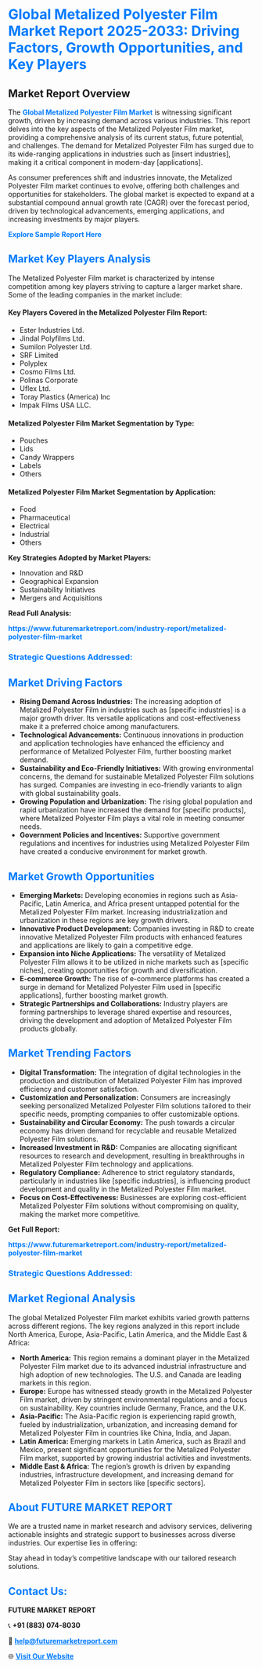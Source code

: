<h1 style="color: #007BFF;">Global Metalized Polyester Film Market Report 2025-2033: Driving Factors, Growth Opportunities, and Key Players</h1>

<section id="overview">
<h2>Market Report Overview</h2>
<p>The <a href="https://www.futuremarketreport.com/industry-report/metalized-polyester-film-market" style="color: #007BFF; text-decoration: none;"><strong>Global Metalized Polyester Film Market</strong></a> is witnessing significant growth, driven by increasing demand across various industries. This report delves into the key aspects of the Metalized Polyester Film market, providing a comprehensive analysis of its current status, future potential, and challenges. The demand for Metalized Polyester Film has surged due to its wide-ranging applications in industries such as [insert industries], making it a critical component in modern-day [applications].</p>
<p>As consumer preferences shift and industries innovate, the Metalized Polyester Film market continues to evolve, offering both challenges and opportunities for stakeholders. The global market is expected to expand at a substantial compound annual growth rate (CAGR) over the forecast period, driven by technological advancements, emerging applications, and increasing investments by major players.</p>
</section>

<section id="overview">
<p><a href="https://www.futuremarketreport.com/request-sample/reportId=104539" style="color: #007BFF; text-decoration: none;"><strong>Explore Sample Report Here</strong></a></p>
</section>

<section id="key-players">
<h2 style="color: #007BFF;">Market Key Players Analysis</h2>
<p>The Metalized Polyester Film market is characterized by intense competition among key players striving to capture a larger market share. Some of the leading companies in the market include:</p>
<h4>Key Players Covered in the Metalized Polyester Film Report:</h4>
<ul><li>Ester Industries Ltd.</li><li>Jindal Polyfilms Ltd.</li><li>Sumilon Polyester Ltd.</li><li>SRF Limited</li><li>Polyplex</li><li>Cosmo Films Ltd.</li><li>Polinas Corporate</li><li>Uflex Ltd.</li><li>Toray Plastics (America) Inc</li><li>Impak Films USA LLC.</li></ul>
<h4>Metalized Polyester Film Market Segmentation by Type:</h4>
<ul><li>Pouches</li><li>Lids</li><li>Candy Wrappers</li><li>Labels</li><li>Others</li></ul>

<h4>Metalized Polyester Film Market Segmentation by Application:</h4>
<ul><li>Food</li><li>Pharmaceutical</li><li>Electrical</li><li>Industrial</li><li>Others</li></ul>
<p><strong>Key Strategies Adopted by Market Players:</strong></p>
<ul>
<li>Innovation and R&D</li>
<li>Geographical Expansion</li>
<li>Sustainability Initiatives</li>
<li>Mergers and Acquisitions</li>
</ul>
</section>

<section>
<p><strong>Read Full Analysis: </strong></p><a href="https://www.futuremarketreport.com/industry-report/metalized-polyester-film-market" style="color: #007BFF; text-decoration: none;"><strong>https://www.futuremarketreport.com/industry-report/metalized-polyester-film-market</strong></a>
<h3 style="color: #007BFF;">Strategic Questions Addressed:</h3>
</section>

<section id="driving-factors">
<h2 style="color: #007BFF;">Market Driving Factors</h2>
<ul>
<li><strong>Rising Demand Across Industries:</strong> The increasing adoption of Metalized Polyester Film in industries such as [specific industries] is a major growth driver. Its versatile applications and cost-effectiveness make it a preferred choice among manufacturers.</li>
<li><strong>Technological Advancements:</strong> Continuous innovations in production and application technologies have enhanced the efficiency and performance of Metalized Polyester Film, further boosting market demand.</li>
<li><strong>Sustainability and Eco-Friendly Initiatives:</strong> With growing environmental concerns, the demand for sustainable Metalized Polyester Film solutions has surged. Companies are investing in eco-friendly variants to align with global sustainability goals.</li>
<li><strong>Growing Population and Urbanization:</strong> The rising global population and rapid urbanization have increased the demand for [specific products], where Metalized Polyester Film plays a vital role in meeting consumer needs.</li>
<li><strong>Government Policies and Incentives:</strong> Supportive government regulations and incentives for industries using Metalized Polyester Film have created a conducive environment for market growth.</li>
</ul>
</section>

<section id="growth-opportunities">
<h2 style="color: #007BFF;">Market Growth Opportunities</h2>
<ul>
<li><strong>Emerging Markets:</strong> Developing economies in regions such as Asia-Pacific, Latin America, and Africa present untapped potential for the Metalized Polyester Film market. Increasing industrialization and urbanization in these regions are key growth drivers.</li>
<li><strong>Innovative Product Development:</strong> Companies investing in R&D to create innovative Metalized Polyester Film products with enhanced features and applications are likely to gain a competitive edge.</li>
<li><strong>Expansion into Niche Applications:</strong> The versatility of Metalized Polyester Film allows it to be utilized in niche markets such as [specific niches], creating opportunities for growth and diversification.</li>
<li><strong>E-commerce Growth:</strong> The rise of e-commerce platforms has created a surge in demand for Metalized Polyester Film used in [specific applications], further boosting market growth.</li>
<li><strong>Strategic Partnerships and Collaborations:</strong> Industry players are forming partnerships to leverage shared expertise and resources, driving the development and adoption of Metalized Polyester Film products globally.</li>
</ul>
</section>

<section id="trending-factors">
<h2 style="color: #007BFF;">Market Trending Factors</h2>
<ul>
<li><strong>Digital Transformation:</strong> The integration of digital technologies in the production and distribution of Metalized Polyester Film has improved efficiency and customer satisfaction.</li>
<li><strong>Customization and Personalization:</strong> Consumers are increasingly seeking personalized Metalized Polyester Film solutions tailored to their specific needs, prompting companies to offer customizable options.</li>
<li><strong>Sustainability and Circular Economy:</strong> The push towards a circular economy has driven demand for recyclable and reusable Metalized Polyester Film solutions.</li>
<li><strong>Increased Investment in R&D:</strong> Companies are allocating significant resources to research and development, resulting in breakthroughs in Metalized Polyester Film technology and applications.</li>
<li><strong>Regulatory Compliance:</strong> Adherence to strict regulatory standards, particularly in industries like [specific industries], is influencing product development and quality in the Metalized Polyester Film market.</li>
<li><strong>Focus on Cost-Effectiveness:</strong> Businesses are exploring cost-efficient Metalized Polyester Film solutions without compromising on quality, making the market more competitive.</li>
</ul>
</section>

<section>
<p><strong>Get Full Report: </strong></p><a href="https://www.futuremarketreport.com/industry-report/metalized-polyester-film-market" style="color: #007BFF; text-decoration: none;"><strong>https://www.futuremarketreport.com/industry-report/metalized-polyester-film-market</strong></a>
<h3 style="color: #007BFF;">Strategic Questions Addressed:</h3>
</section>


<section id="regional-analysis">
<h2 style="color: #007BFF;">Market Regional Analysis</h2>
<p>The global Metalized Polyester Film market exhibits varied growth patterns across different regions. The key regions analyzed in this report include North America, Europe, Asia-Pacific, Latin America, and the Middle East & Africa:</p>
<ul>
<li><strong>North America:</strong> This region remains a dominant player in the Metalized Polyester Film market due to its advanced industrial infrastructure and high adoption of new technologies. The U.S. and Canada are leading markets in this region.</li>
<li><strong>Europe:</strong> Europe has witnessed steady growth in the Metalized Polyester Film market, driven by stringent environmental regulations and a focus on sustainability. Key countries include Germany, France, and the U.K.</li>
<li><strong>Asia-Pacific:</strong> The Asia-Pacific region is experiencing rapid growth, fueled by industrialization, urbanization, and increasing demand for Metalized Polyester Film in countries like China, India, and Japan.</li>
<li><strong>Latin America:</strong> Emerging markets in Latin America, such as Brazil and Mexico, present significant opportunities for the Metalized Polyester Film market, supported by growing industrial activities and investments.</li>
<li><strong>Middle East & Africa:</strong> The region’s growth is driven by expanding industries, infrastructure development, and increasing demand for Metalized Polyester Film in sectors like [specific sectors].</li>
</ul>
</section>

<footer>
<h2 style="color: #007BFF;">About FUTURE MARKET REPORT</h2>
<p>We are a trusted name in market research and advisory services, delivering actionable insights and strategic support to businesses across diverse industries. Our expertise lies in offering:</p>

<p>Stay ahead in today’s competitive landscape with our tailored research solutions.</p>

<h2 style="color: #007BFF;">Contact Us:</h2>
<p><strong>FUTURE MARKET REPORT</strong></p>
<p>📞 <strong>+91 (883) 074-8030</strong></p>
<p>📧 <strong><a href="mailto:help@futuremarketreport.com" style="color: #007BFF;">help@futuremarketreport.com</a></strong></p>
<p>🌐 <strong><a href="https://www.futuremarketreport.com/" style="color: #007BFF;">Visit Our Website</a></strong></p>
</footer>